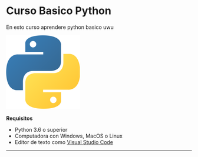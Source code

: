 # Curso Basico Python

En esto curso aprendere python basico uwu

![Logo de python](imagenes\pythonlogo-200px.png)

**Requisitos**
- Python 3.6 o superior
- Computadora con Windows, MacOS o Linux
- Editor de texto como [Visual Studio Code](https://code.visualstudio.com/)

-------------------------------------------------------------
